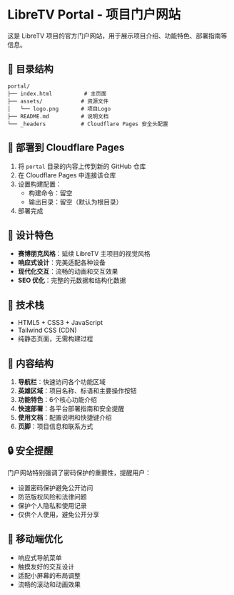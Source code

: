 # LibreTV Portal - 项目门户网站

这是 LibreTV 项目的官方门户网站，用于展示项目介绍、功能特色、部署指南等信息。

## 📁 目录结构

```
portal/
├── index.html          # 主页面
├── assets/            # 资源文件
│   └── logo.png       # 项目Logo
├── README.md          # 说明文档
└── _headers           # Cloudflare Pages 安全头配置
```

## 🚀 部署到 Cloudflare Pages

1. 将 `portal` 目录的内容上传到新的 GitHub 仓库
2. 在 Cloudflare Pages 中连接该仓库
3. 设置构建配置：
   - 构建命令：留空
   - 输出目录：留空（默认为根目录）
4. 部署完成

## 🎨 设计特色

- **赛博朋克风格**：延续 LibreTV 主项目的视觉风格
- **响应式设计**：完美适配各种设备
- **现代化交互**：流畅的动画和交互效果
- **SEO 优化**：完整的元数据和结构化数据

## 🔧 技术栈

- HTML5 + CSS3 + JavaScript
- Tailwind CSS (CDN)
- 纯静态页面，无需构建过程

## 📝 内容结构

1. **导航栏**：快速访问各个功能区域
2. **英雄区域**：项目名称、标语和主要操作按钮
3. **功能特色**：6个核心功能介绍
4. **快速部署**：各平台部署指南和安全提醒
5. **使用文档**：配置说明和快捷键介绍
6. **页脚**：项目信息和联系方式

## 🔒 安全提醒

门户网站特别强调了密码保护的重要性，提醒用户：
- 设置密码保护避免公开访问
- 防范版权风险和法律问题
- 保护个人隐私和使用记录
- 仅供个人使用，避免公开分享

## 📱 移动端优化

- 响应式导航菜单
- 触摸友好的交互设计
- 适配小屏幕的布局调整
- 流畅的滚动和动画效果
